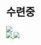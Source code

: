 # 수련중


<a align="center" href="https://github.com/Minseok0917">
  <img src="https://github-readme-stats.vercel.app/api?username=Minseok0917&theme=prussian" />
</a> 

<div>
  <a align="left" href="https://solved.ac/minseok0917">
    <img src="http://mazassumnida.wtf/api/v2/generate_badge?boj=minseok0917" />
  </a>
  <a align="left" href="https://github.com/Minseok0917">
    <img src="https://github-readme-stats.vercel.app/api/top-langs/?username=Minseok0917&layout=compact&theme=prussian" />
  </a>
</div>
